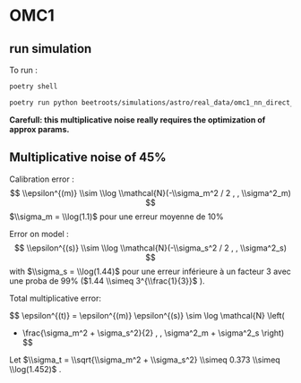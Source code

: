 # OMC1

## run simulation

To run :

```bash
poetry shell
```

```bash
poetry run python beetroots/simulations/astro/real_data/omc1_nn_direct_posterior.py input_params_45per_with_spatial_regu_lines1234.yaml
```

**Carefull: this multiplicative noise really requires the optimization of approx params.**

## Multiplicative noise of 45%

Calibration error :
$$
\\epsilon^{(m)} \\sim \\log \\mathcal{N}(-\\sigma_m^2 / 2 , , \\sigma^2_m)
$$
$\\sigma_m = \\log(1.1)$ pour une erreur moyenne de 10%

Error on model :
$$
\\epsilon^{(s)} \\sim \\log \\mathcal{N}(-\\sigma_s^2 / 2 , , \\sigma^2_s)
$$
with $\\sigma_s = \\log(1.44)$ pour une erreur inférieure à un facteur 3 avec une proba de 99% ($1.44 \\simeq 3^{\\frac{1}{3}}$ ).

Total multiplicative error:

$$
\\epsilon^{(t)} = \\epsilon^{(m)} \\epsilon^{(s)} \\sim \\log \\mathcal{N} \\left(

- \\frac{\\sigma_m^2 + \\sigma_s^2}{2} , ,
  \\sigma^2_m + \\sigma^2_s
  \\right)
  $$

Let $\\sigma_t = \\sqrt{\\sigma_m^2 + \\sigma_s^2} \\simeq 0.373 \\simeq \\log(1.452)$ .
